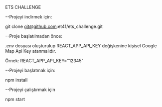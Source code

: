 ETS CHALLENGE

--Projeyi indirmek için:

git clone git@github.com:et41/ets_challenge.git

--Proje başlatılmadan önce:

.env dosyası oluşturulup REACT_APP_API_KEY değişkenine kişisel Google Map Api Key atanmalıdır.

Örnek: REACT_APP_API_KEY="12345"

--Projeyi başlatmak için:

npm install

--Projeyi çalıştırmak için

npm start

